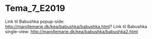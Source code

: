 # Tema_7_E2019

Link til Babushka popup-side: http://marollemarie.dk/kea/babushka/babushka.html?
Link til Babushka single-view: http://marollemarie.dk/kea/babushka/babushka2.html
